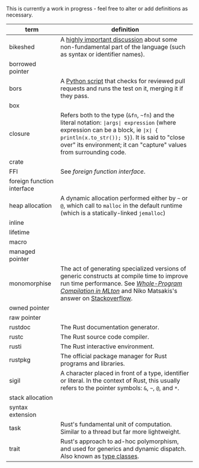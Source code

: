 This is currently a work in progress - feel free to alter or add definitions as necessary.

term | definition
-----|-----------
bikeshed | A [highly important discussion](http://www.catb.org/jargon/html/B/bikeshedding.html) about some non-fundamental part of the language (such as syntax or identifier names).
borrowed pointer |
bors | A [Python script](https://github.com/graydon/bors) that checks for reviewed pull requests and runs the test on it, merging it if they pass.
box |
closure | Refers both to the type (`&fn`, `~fn`) and the literal notation: `∣args∣ expression` (where expression can be a block, ie `∣x∣ { println(x.to_str()); 5}`). It is said to "close over" its environment; it can "capture" values from surrounding code.
crate |
FFI | See _foreign function interface_.
foreign function interface |
heap allocation | A dynamic allocation performed either by `~` or `@`, which call to `malloc` in the default runtime (which is a statically-linked `jemalloc`)
inline |
lifetime |
macro |
managed pointer |
monomorphise | The act of generating specialized versions of generic constructs at compile time to improve run time performance. See [_Whole-Program Compilation in MLton_](http://mlton.org/References.attachments/060916-mlton.pdf) and Niko Matsakis's answer on [Stackoverflow](http://stackoverflow.com/a/14198060).
owned pointer |
raw pointer | 
rustdoc | The Rust documentation generator.
rustc | The Rust source code compiler.
rusti | The Rust interactive environment.
rustpkg | The official package manager for Rust programs and libraries.
sigil | A character placed in front of a type, identifier or literal. In the context of Rust, this usually refers to the pointer symbols: `&`, `~`, `@`, and `*`.
stack allocation | 
syntax extension |
task | Rust's fundamental unit of computation. Similar to a thread but far more lightweight.
trait | Rust's approach to ad-hoc polymorphism, and used for generics and dynamic dispatch. Also known as [type classes](http://en.wikipedia.org/wiki/Type_class).